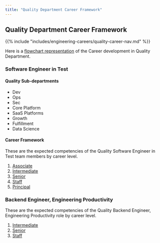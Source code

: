 ```yaml
---
title: "Quality Department Career Framework"
---
```


## Quality Department Career Framework

{{% include "includes/engineering-careers/quality-career-nav.md" %}}

Here is a [flowchart representation](/handbook/engineering/careers/#quality-department) of the Career development in Quality Department.

### Software Engineer in Test

#### Quality Sub-departments

- Dev
- Ops
- Sec
- Core Platform
- SaaS Platforms
- Growth
- Fulfillment
- Data Science

#### Career Framework

These are the expected competencies of the Quality Software Engineer in Test team members by career level.

1. [Associate](/handbook/engineering/careers/matrix/quality/software-engineer-in-test/associate/)
1. [Intermediate](/handbook/engineering/careers/matrix/quality/software-engineer-in-test/intermediate/)
1. [Senior](/handbook/engineering/careers/matrix/quality/software-engineer-in-test/senior/)
1. [Staff](/handbook/engineering/careers/matrix/quality/software-engineer-in-test/staff/)
1. [Principal](/handbook/engineering/careers/matrix/quality/software-engineer-in-test/principal/)

### Backend Engineer, Engineering Productivity

These are the expected competencies of the Quality Backend Engineer, Engineering Productivity role by career level.

1. [Intermediate](/handbook/engineering/careers/matrix/quality/engineering-productivity/intermediate/)
1. [Senior](/handbook/engineering/careers/matrix/quality/engineering-productivity/senior/)
1. [Staff](/handbook/engineering/careers/matrix/quality/engineering-productivity/staff/)

